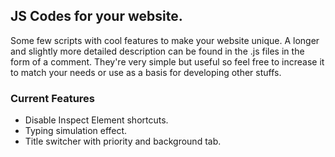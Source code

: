 ## JS Codes for your website.

Some few scripts with cool features to make your website unique.
A longer and slightly more detailed description can be found in the .js files in the form of a comment.
They're very simple but useful so feel free to increase it to match your needs or use as a basis for developing other stuffs. 


### Current Features

- Disable Inspect Element shortcuts.
- Typing simulation effect.
- Title switcher with priority and background tab.


